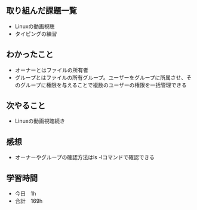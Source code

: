 ## 取り組んだ課題一覧
- Linuxの動画視聴
- タイピングの練習
## わかったこと
- オーナーとはファイルの所有者
- グループとはファイルの所有グループ。ユーザーをグループに所属させ、そのグループに権限を与えることで複数のユーザーの権限を一括管理できる
## 次やること
-  Linuxの動画視聴続き
## 感想
- オーナーやグループの確認方法はls -lコマンドで確認できる
## 学習時間
- 今日　1h
- 合計　169h
